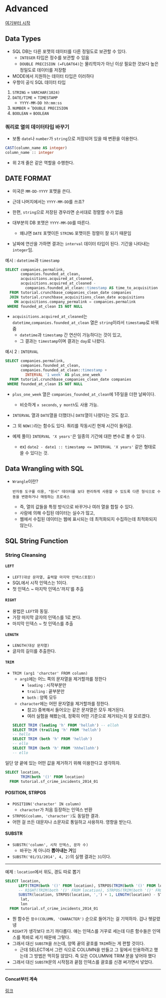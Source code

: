 # Advanced
[여기부터 시작](https://mode.com/sql-tutorial/intro-to-advanced-sql/)
## Data Types
- SQL DB는 다른 포맷의 데이터를 다른 정밀도로 보관할 수 있다. 
  - `INTEGER` 타입은 정수를 보관할 수 있음
  - `DOUBLE PRECISION (=FLOAT64)`는 물리학자가 아닌 이상 필요한 것보다 높은 정밀도로 데이터를 저장함
- MODE에서 지원하는 데이터 타입은 이러하다
- 우항이 공식 SQL 데이터 타입
1. `STRING` = `VARCHAR(1024)`
2. `DATE/TIME` = `TIMESTAMP`
    - `YYYY-MM-DD hh:mm:ss`
3. `NUMBER` = '`DOUBLE PRECISION`
4. `BOOLEAN` = `BOOLEAN`

### 쿼리로 열의 데이터타입 바꾸기
- 보통 `date`나 `number`가 `string`으로 저장되어 있을 때 변환을 이용한다.
```SQL
CAST(column_name AS integer)
column_name :: integer
```
- 위 2개 줄은 같은 역할을 수행한다. 

## DATE FORMAT
- 미국은 `MM-DD-YYYY` 포맷을 쓴다.
- 근데 나머지에서는 `YYYY-MM-DD`를 쓰죠?
- 한편, `string`으로 저장된 경우라면 순서대로 정렬할 수가 없음
- 대부분의 DB 포맷은 `YYYY-MM-DD`를 따른다.
  - 왜냐면 `DATE` 포맷이든 `STRING` 포맷이든 정렬이 잘 되기 때문임
  
- 날짜에 연산을 가하면 결과는 `interval` 데이터 타입이 된다. 기간을 나타내는 `integer`임.  

예시 : `datetime`과 `timestamp`
```SQL
SELECT companies.permalink,
       companies.founded_at_clean,
       acquisitions.acquired_at_cleaned,
       acquisitions.acquired_at_cleaned -
         companies.founded_at_clean::timestamp AS time_to_acquisition
  FROM tutorial.crunchbase_companies_clean_date companies
  JOIN tutorial.crunchbase_acquisitions_clean_date acquisitions
    ON acquisitions.company_permalink = companies.permalink
 WHERE founded_at_clean IS NOT NULL
 ```
 - `acquisitions.acquired_at_cleaned`는 `datetime`,`companies.founded_at_clean` 열은 `string`이라서 `timestamp`로 바꿔줌
   - `datetime`과 `timestamp` 간 연산이 가능하다는 것이 있고,
   - 그 결과는 `timestamp`이며 결과는 `day`로 나왔다.
  
예시 2 : `INTERVAL`
```SQL
SELECT companies.permalink,
       companies.founded_at_clean,
       companies.founded_at_clean::timestamp +
         INTERVAL '1 week' AS plus_one_week
  FROM tutorial.crunchbase_companies_clean_date companies
 WHERE founded_at_clean IS NOT NULL
 ```
- `plus_one_week` 열은 `companies_founded_at_clean`에 1주일을 더한 날짜이다.
  - 비슷하게 `x seconds`, `y month`도 사용 가능.
- `INTERVAL` 열과 `DATE`열을 더했더니 `DATE`열이 나왔다는 것도 참고.

- 그 외 `NOW()`라는 함수도 있다. 쿼리를 작동시킨 현재 시간이 들어감.
- 예제 풀이) `INTERVAL 'X years'`은 일종의 기간에 대한 변수로 볼 수 있다.
  - ex) `date2 - date1 :: timestamp <= INTERVAL 'X years'` 같은 형태로 쓸 수 있다는 것.


## Data Wrangling with SQL
- `Wrangle`이란?
  ``` 
  반자동 도구를 이용, "원시" 데이터를 보다 편리하게 사용할 수 있도록 다른 형식으로 수동을 변환하거나 매핑하는 프로세스
  ```
  - 즉, 열의 값들을 특정 방식으로 바꾸거나 여러 열을 합칠 수 있다.  
  - 사람에 의해 수집된 데이터는 실수가 많고,
  - 웹에서 수집된 데이터는 웹에 표시되는 데 최적화되지 수집하는데 최적화되지 않는다.

## SQL String Function

### String Cleansing
#### `LEFT`
- `LEFT(대상 문자열, 출력할 마지막 인덱스(포함))`
- SQL에서 시작 인덱스는 1이다.
- 첫 인덱스 ~ 마지막 인덱스'까지'를 추출

#### `RIGHT`
- 용법은 `LEFT`와 동일.
- 가장 마지막 글자의 인덱스를 1로 본다.
- 마지막 인덱스 ~ 첫 인덱스를 추출

#### `LENGTH`
- `LENGTH(대상 문자열)` 
- 글자의 길이를 추출한다.

#### `TRIM`
- `TRIM (arg1 'charcter' FROM column)`
  - `arg1`에는 어느 쪽의 문자열을 제거할까를 정한다
    - `leading` : 시작부분만
    - `trailing` : 끝부분만
    - `both` : 양쪽 모두
  - `character`에는 어떤 문자열을 제거할까를 정한다. 
    - 참고) 중복해서 들어오는 같은 문자열은 모두 제거된다. 
    - 여러 실험을 해봤는데, 정확히 어떤 기준으로 제거되는지 잘 모르겠다. 
  ```SQL
  SELECT TRIM (leading 'h' FROM 'helloh') -- elloh
  SELECT TRIM (trailing 'h' FROM 'helloh')
  -- hello
  SELECT TRIM (both 'h' FROM 'helloh')
  -- ello
  SELECT TRIM (both 'h' FROM 'hhhellohh')
  -- ello
  ```
일단 양 끝에 있는 어떤 값을 제거하기 위해 이용한다고 생각하자. 
```SQL
SELECT location,
       TRIM(both '()' FROM location)
  FROM tutorial.sf_crime_incidents_2014_01
```

#### POSITION, STRPOS
- `POSITION('character' IN column)` 
  - `character`가 처음 등장하는 인덱스 반환
- `STRPOS(column, 'character')`도 동일한 결과.
- 어떤 걸 쓰든 대문자나 소문자로 통일하고 사용하자. 영향을 받는다.

#### SUBSTR
- `SUBSTR('column', 시작 인덱스, 문자 수)`
  - 바꾸는 게 아니라 **뽑아내는 거**임
- `SUBSTR('01/31/2014', 4, 2)`의 실행 결과는 `31`이다.

-------------
예제 : `location`에서 위도, 경도 따로 뽑기
```sql
SELECT location,
      LEFT(TRIM(both '()' FROM location), STRPOS(TRIM(both '()' FROM location), ',') - 1) AS hand_lat,
      -- RIGHT(TRIM(both '()' FROM location), STRPOS(TRIM(both '()' FROM location), ',')) AS hand_lon,
      SUBSTR(location, STRPOS(location, ',') + 1, LENGTH(location) - STRPOS(location, ',') - 1) AS hand_lon,
       lat, 
       lon
  FROM tutorial.sf_crime_incidents_2014_01
```
- 뭔 함수든 `함수(COLUMN, 'CHARACTER')` 순으로 들어가는 걸 기억하자. 겁나 헷갈렸넹
- `RIGHT`가 생각보다 쓰기 까다롭다. 얘는 인덱스를 거꾸로 세는데 다른 함수들은 인덱스를 똑바로 세기 때문에 그렇다.
- 그래서 대신 `SUBSTR`을 쓰는데, 양쪽 끝의 괄호를 `TRIM`하는 게 편할 것이다.
  - 근데 SELECT에서 그런 식으로 COLUMN을 만들고 그 밑에서 인용하려고 했는데 그 방법은 먹히질 않았다. 즉 모든 COLUMN에 TRIM 문을 넣어야 했다
- 그래서 대신 `SUBSTR`문의 시작점과 끝점 인덱스를 괄호를 신경 써가면서 넣었다. 
--------------------
#### Concat부터 계속
[링크](https://mode.com/sql-tutorial/sql-string-functions-for-cleaning/)